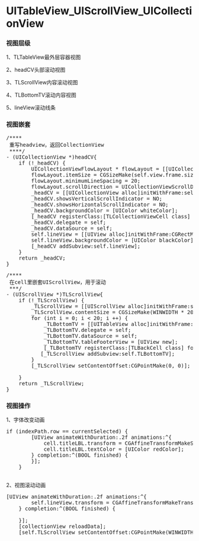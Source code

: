 # UITableView_UIScrollView_UICollectionView

### 视图层级
1、TLTableView最外层容器视图

2、headCV头部滚动视图

3、TLScrollView内容滚动视图

4、TLBottomTV滚动内容视图

5、lineView滚动线条

### 视图嵌套
<pre>
/****
 重写headview，返回CollectionView
 ****/
- (UICollectionView *)headCV{
    if (!_headCV) {
        UICollectionViewFlowLayout * flowLayout = [[UICollectionViewFlowLayout alloc]init];
        flowLayout.itemSize = CGSizeMake(self.view.frame.size.width / 5, 120);
        flowLayout.minimumLineSpacing = 20;
        flowLayout.scrollDirection = UICollectionViewScrollDirectionHorizontal;
        _headCV = [[UICollectionView alloc]initWithFrame:self.TLTableView.tableHeaderView.bounds collectionViewLayout:flowLayout];
        _headCV.showsVerticalScrollIndicator = NO;
        _headCV.showsHorizontalScrollIndicator = NO;
        _headCV.backgroundColor = [UIColor whiteColor];
        [_headCV registerClass:[TLCollectionViewCell class] forCellWithReuseIdentifier:tlCollectionViewCell];
        _headCV.delegate = self;
        _headCV.dataSource = self;
        self.lineView = [[UIView alloc]initWithFrame:CGRectMake(self.view.frame.size.width / 10 - 15, 119, 30, 5)];
        self.lineView.backgroundColor = [UIColor blackColor];
        [_headCV addSubview:self.lineView];
    }
    return _headCV;
}
</pre>
<pre>
/****
 在cell里嵌套UIScrollView，用于滚动
 ***/
- (UIScrollView *)TLScrollView{
    if (!_TLScrollView) {
        _TLScrollView = [[UIScrollView alloc]initWithFrame:self.view.bounds];
        _TLScrollView.contentSize = CGSizeMake(WINWIDTH * 20, WINHEIGHT);
        for (int i = 0; i < 20; i ++) {
            _TLBottomTV = [[UITableView alloc]initWithFrame:CGRectMake(i * WINWIDTH, 0, WINWIDTH, WINHEIGHT)];
            _TLBottomTV.delegate = self;
            _TLBottomTV.dataSource = self;
            _TLBottomTV.tableFooterView = [UIView new];
            [_TLBottomTV registerClass:[TLBackCell class] forCellReuseIdentifier:TLBackCellIndentifier];
           [_TLScrollView addSubview:self.TLBottomTV];
        }
        [_TLScrollView setContentOffset:CGPointMake(0, 0)];
        
    }
    return _TLScrollView;
}
</pre>

### 视图操作
1、字体改变动画
<pre>
if (indexPath.row == currentSelected) {
        [UIView animateWithDuration:.2f animations:^{
            cell.titleLBL.transform = CGAffineTransformMakeScale(2, 2);
            cell.titleLBL.textColor = [UIColor redColor];
        } completion:^(BOOL finished) {
        }];
    }
 </pre>


2、视图滚动动画

<pre>
[UIView animateWithDuration:.2f animations:^{
        self.lineView.transform = CGAffineTransformMakeTranslation((self.view.frame.size.width / 5 + 20) * indexPath.row ,0);
    } completion:^(BOOL finished) {

    }];
    [collectionView reloadData];
    [self.TLScrollView setContentOffset:CGPointMake(WINWIDTH *indexPath.row, 0) animated:YES];
</pre>
